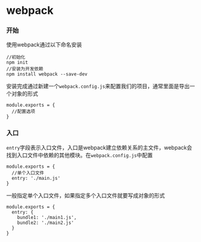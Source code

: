 # webpack
### 开始
使用webpack通过以下命名安装
```
//初始化
npm init
//安装为开发依赖
npm install webpack --save-dev 
```
安装完成通过新建一个`webpack.config.js`来配置我们的项目，通常里面是导出一个对象的形式
```
module.exports = {
  //配置选项
}
```
### 入口
`entry`字段表示入口文件，入口是webpack建立依赖关系的主文件，webpack会找到入口文件中依赖的其他模块。在`webpack.config.js`中配置
```
module.exports = {
  //单个入口文件
  entry: './main.js'
}
```
一般指定单个入口文件，如果指定多个入口文件就要写成对象的形式
```
module.exports = {
  entry: {
    bundle1: './main1.js',
    bundle2: './main2.js'
  }
}
```
